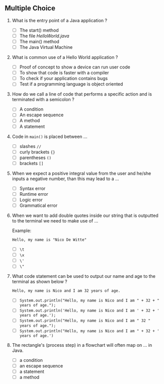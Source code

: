 ## Multiple Choice

1. What is the entry point of a Java application ?

    * [ ] The start() method
    * [ ] The file *HelloWorld.java*
    * [ ] The main() method
    * [ ] The Java Virtual Machine

2. What is common use of a Hello World application ?

    * [ ] Proof of concept to show a device can run user code
    * [ ] To show that code is faster with a compiler
    * [ ] To check if your application contains bugs
    * [ ] Test if a programming language is object oriented

3. How do we call a line of code that performs a specific action and is terminated with a semicolon ?

    * [ ] A condition
    * [ ] An escape sequence
    * [ ] A method
    * [ ] A statement

4. Code in `main()` is placed between ...

    * [ ] slashes `//`
    * [ ] curly brackets `{}`
    * [ ] parentheses `()`
    * [ ] brackets `[]`

5. When we expect a positive integral value from the user and he/she inputs a negative number, than this may lead to a ...

    * [ ] Syntax error
    * [ ] Runtime error
    * [ ] Logic error
    * [ ] Grammatical error

6. When we want to add double quotes inside our string that is outputted to the terminal we need to make use of ...

    Example:
    ```text
    Hello, my name is "Nico De Witte"
    ```

    * [ ] `\t`
    * [ ] `\x`
    * [ ] `\'`
    * [ ] `\"`

7. What code statement can be used to output our name and age to the terminal as shown below ?

    ```text
    Hello, my name is Nico and I am 32 years of age.
    ```

    * [ ] `System.out.println("Hello, my name is Nico and I am " + 32 + " years of age.");`
    * [ ] `System.out.println('Hello, my name is Nico and I am ' + 32 + ' years of age.');`
    * [ ] `System.out.println("Hello, my name is Nico and I am " 32 " years of age.");`
    * [ ] `System.out.println("Hello, my name is Nico and I am " + 32 + ' years of age.')`

8. The rectangle's (process step) in a flowchart will often map on ... in Java.

    * [ ] a condition
    * [ ] an escape sequence
    * [ ] a statement
    * [ ] a method